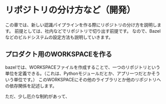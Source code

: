 # リポジトリの分け方など（開発）
この章では、新しい認識パイプラインを作る際にリポジトリの分け方を説明します。
前提としては、社内などでリポジトリで切り出す前提です。
なので、Bazelなどのビルドシステムの設定方法も説明していきます。

## プロダクト用のWORKSPACEを作る
bazelでは、WORKSPACEファイルを作成することで、一つのリポジトリという単位を定義できる。（これは、Pythonモジュールだとか、アプリ一つだとかそういう単位です。）
このWORKSPACEにその他のライブラリとか他のリポジトリへの依存関係を記述します。

ただ、少し厄介な制約があって、

## 